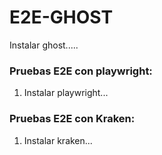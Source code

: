 # E2E-GHOST

Instalar ghost.....

### Pruebas E2E con playwright:

1. Instalar playwright...

### Pruebas E2E con Kraken:

1. Instalar kraken...

